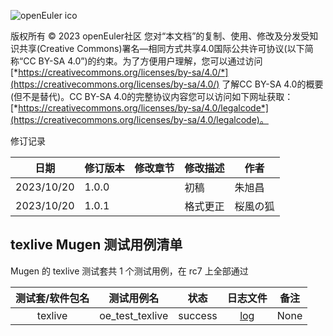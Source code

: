 ![openEuler ico](https://gitee.com/openeuler/QA/raw/master/images/openEuler.png)

版权所有 © 2023 openEuler社区
您对“本文档”的复制、使用、修改及分发受知识共享(Creative Commons)署名—相同方式共享4.0国际公共许可协议(以下简称“CC BY-SA 4.0”)的约束。为了方便用户理解，您可以通过访问[*https://creativecommons.org/licenses/by-sa/4.0/*](https://creativecommons.org/licenses/by-sa/4.0/) 了解CC BY-SA 4.0的概要 (但不是替代)。CC BY-SA 4.0的完整协议内容您可以访问如下网址获取：[*https://creativecommons.org/licenses/by-sa/4.0/legalcode*](https://creativecommons.org/licenses/by-sa/4.0/legalcode)。

修订记录

| 日期       | 修订版本 | 修改章节 | 修改描述         | 作者     |
| ---------- | -------- | -------- | ---------------- | -------- |
| 2023/10/20 | 1.0.0    |          | 初稿             | 朱旭昌   |
| 2023/10/20 | 1.0.1    |          | 格式更正         | 桜風の狐 |

## texlive Mugen 测试用例清单

Mugen 的 texlive 测试套共 1 个测试用例，在 rc7 上全部通过

| 测试套/软件包名 | 测试用例名 | 状态 | 日志文件 | 备注 |
|:-:|:-:|:-:|:-:|:-:|
| texlive | oe_test_texlive | success | [log](https://gitee.com/yunxiangluo/openeuler-riscv-23.09-test/tree/master/Round7/Mugen/mugen-riscv/logs/texlive/oe_test_texlive/2023-10-19-11_23_27.log) | None |

